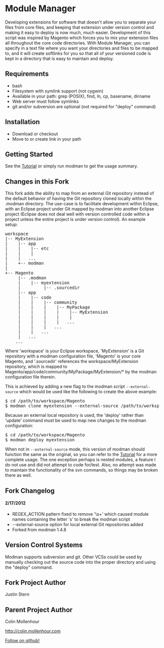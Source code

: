 Module Manager
==============

Developing extensions for software that doesn't allow you to separate your files from core files, and keeping that extension under version control and making it easy to deploy is now much, much easier. Development of this script was inspired by Magento which forces you to mix your extension files all throughout the core code directories. With Module Manager, you can specify in a text file where you want your directories and files to be mapped to, and it will create softlinks for you so that all of your versioned code is kept in a directory that is easy to maintain and deploy.

Requirements
------------

* bash
* Filesystem with symlink support (not cygwin)
* Available in your path: grep (POSIX), find, ln, cp, basename, dirname
* Web server must follow symlinks
* git and/or subversion are optional (not required for "deploy" command) 

Installation
------------

* Download or checkout
* Move to or create link in your path 

Getting Started
---------------

See the [Tutorial](http://code.google.com/p/module-manager/wiki/Tutorial) or simply run modman to get the usage summary.

Changes in this Fork
--------------------

This fork adds the ability to map from an external Git repository instead of the default behavior of having the Git repository cloned locally within the .modman directory.  The use-case is to facilitate development within Eclipse, with an Eclipse project under Git mapped by modman into another Eclipse project (Eclipse does not deal well with version controlled code within a project unless the entire project is under version control).  An example setup:

<pre>
workspace
|-- MyExtension
|    |-- app
|    |    |-- etc
|    |    |
|    |   ...
|    +-- modman
|
+-- Magento
     |-- .modman
     |    |-- myextension
     |         |-- .sourcedir
     |-- app
     |    |-- code
     |    |    |-- community
     |    |    |    |-- MyPackage
     |    |    |    |    |-- MyExtension
     |    |    |    |    |
     |    |    |    |   ...
     |    |    |   ...
     |    |   ...   
     |   ...
    ...
</pre>

Where 'workspace' is your Eclipse workspace, 'MyExtension' is a Git repository with a modman configuration file, 'Magento' is your core Magento, and '.sourcedir' references the workspace/MyExtension repository, which is mapped to Magento/app/code/community/MyPackage/MyExtension/* by the modman configuration file therein.

This is achieved by adding a new flag to the modman script <code>--external-source</code> which would be used like the following to create the above example:

<pre>
$ cd /path/to/workspace/Magento
$ modman clone myextension --external-source /path/to/workspace/MyExtension
</pre>

Because an external local repository is used, the 'deploy' rather than 'update' command must be used to map new changes to the modman configuration:

<pre>
$ cd /path/to/workspace/Magento
$ modman deploy myextension
</pre>

When not in <code>--external-source</code> mode, this version of modman should function the same as the original, so you can refer to the [Tutorial](http://code.google.com/p/module-manager/wiki/Tutorial) for a more complete usage.  The one exception perhaps is nested modules, a feature I do not use and did not attempt to code for/test.  Also, no attempt was made to maintain the functionality of the svn commands, so things may be broken there as well.

Fork Changelog
--------------

#### 2/17/2012 ####
* REGEX_ACTION pattern fixed to remove '\s+' which caused module names containing the letter 's' to break the modman script
* --external-source option for local external Git repositories added
* Forked from modman 1.4.8

Version Control Systems
-----------------------

Modman supports subversion and git. Other VCSs could be used by manually checking out the source code into the proper directory and using the "deploy" command.

Fork Project Author
-------------------

Justin Stern

Parent Project Author
---------------------

Colin Mollenhour

http://colin.mollenhour.com

[Follow on github!](https://github.com/colinmollenhour) 